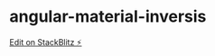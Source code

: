 # angular-material-inversis

[Edit on StackBlitz ⚡️](https://stackblitz.com/edit/angular-material-inversis)